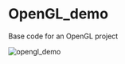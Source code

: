 # OpenGL_demo
Base code for an OpenGL project

![opengl_demo](https://github.com/ludoBcg/OpenGL_demo/assets/84736834/e6ed8179-634e-460d-85d6-55b1f2ecabb9)
